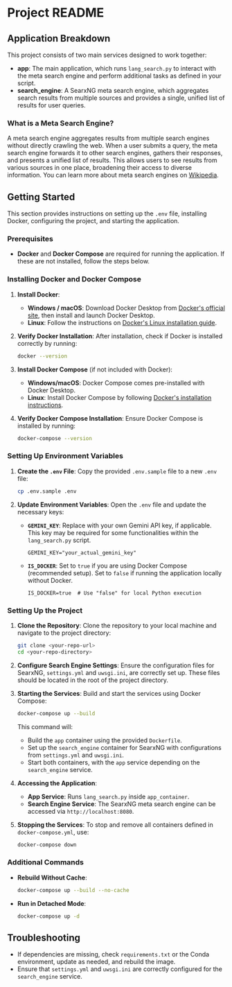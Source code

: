 # Project README

## Application Breakdown

This project consists of two main services designed to work together:
- **app**: The main application, which runs `lang_search.py` to interact with the meta search engine and perform additional tasks as defined in your script.
- **search_engine**: A SearxNG meta search engine, which aggregates search results from multiple sources and provides a single, unified list of results for user queries.

### What is a Meta Search Engine?

A meta search engine aggregates results from multiple search engines without directly crawling the web. When a user submits a query, the meta search engine forwards it to other search engines, gathers their responses, and presents a unified list of results. This allows users to see results from various sources in one place, broadening their access to diverse information. You can learn more about meta search engines on [Wikipedia](https://en.wikipedia.org/wiki/Metasearch_engine).

## Getting Started

This section provides instructions on setting up the `.env` file, installing Docker, configuring the project, and starting the application.

### Prerequisites

- **Docker** and **Docker Compose** are required for running the application. If these are not installed, follow the steps below.

### Installing Docker and Docker Compose

1. **Install Docker**:
   - **Windows / macOS**: Download Docker Desktop from [Docker's official site](https://www.docker.com/products/docker-desktop/), then install and launch Docker Desktop.
   - **Linux**: Follow the instructions on [Docker's Linux installation guide](https://docs.docker.com/engine/install/).

2. **Verify Docker Installation**:
   After installation, check if Docker is installed correctly by running:

   ```bash
   docker --version
   ```

3. **Install Docker Compose** (if not included with Docker):
   - **Windows/macOS**: Docker Compose comes pre-installed with Docker Desktop.
   - **Linux**: Install Docker Compose by following [Docker's installation instructions](https://docs.docker.com/compose/install/).

4. **Verify Docker Compose Installation**:
   Ensure Docker Compose is installed by running:

   ```bash
   docker-compose --version
   ```

### Setting Up Environment Variables

1. **Create the `.env` File**:
   Copy the provided `.env.sample` file to a new `.env` file:

   ```bash
   cp .env.sample .env
   ```

2. **Update Environment Variables**:
   Open the `.env` file and update the necessary keys:

   - **`GEMINI_KEY`**: Replace with your own Gemini API key, if applicable. This key may be required for some functionalities within the `lang_search.py` script.

     ```plaintext
     GEMINI_KEY="your_actual_gemini_key"
     ```

   - **`IS_DOCKER`**: Set to `true` if you are using Docker Compose (recommended setup). Set to `false` if running the application locally without Docker.

     ```plaintext
     IS_DOCKER=true  # Use "false" for local Python execution
     ```

### Setting Up the Project

1. **Clone the Repository**:
   Clone the repository to your local machine and navigate to the project directory:

   ```bash
   git clone <your-repo-url>
   cd <your-repo-directory>
   ```

2. **Configure Search Engine Settings**:
   Ensure the configuration files for SearxNG, `settings.yml` and `uwsgi.ini`, are correctly set up. These files should be located in the root of the project directory.

3. **Starting the Services**:
   Build and start the services using Docker Compose:

   ```bash
   docker-compose up --build
   ```

   This command will:
   - Build the `app` container using the provided `Dockerfile`.
   - Set up the `search_engine` container for SearxNG with configurations from `settings.yml` and `uwsgi.ini`.
   - Start both containers, with the `app` service depending on the `search_engine` service.

4. **Accessing the Application**:
   - **App Service**: Runs `lang_search.py` inside `app_container`.
   - **Search Engine Service**: The SearxNG meta search engine can be accessed via `http://localhost:8080`.

5. **Stopping the Services**:
   To stop and remove all containers defined in `docker-compose.yml`, use:

   ```bash
   docker-compose down
   ```

### Additional Commands

- **Rebuild Without Cache**:
  ```bash
  docker-compose up --build --no-cache
  ```

- **Run in Detached Mode**:
  ```bash
  docker-compose up -d
  ```

## Troubleshooting

- If dependencies are missing, check `requirements.txt` or the Conda environment, update as needed, and rebuild the image.
- Ensure that `settings.yml` and `uwsgi.ini` are correctly configured for the `search_engine` service.
